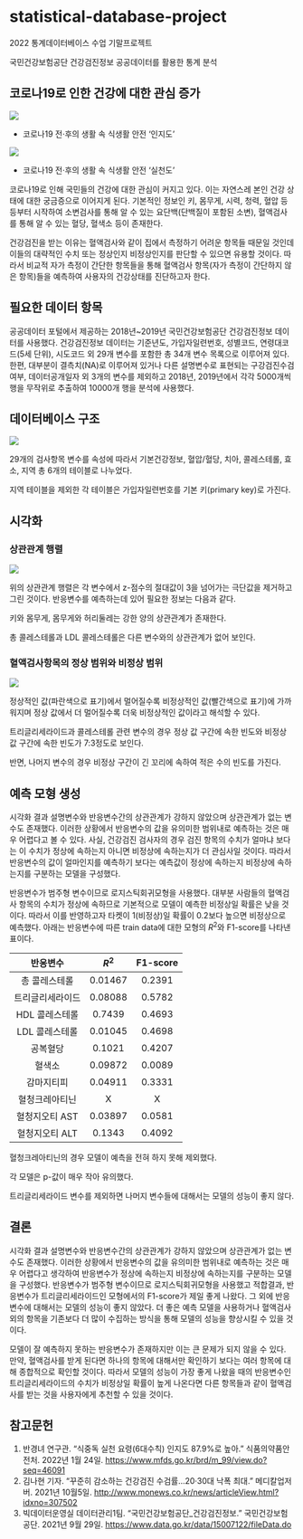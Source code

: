 # statistical-database-project

2022 통계데이터베이스 수업 기말프로젝트

국민건강보험공단 건강검진정보 공공데이터를 활용한 통계 분석

## 코로나19로 인한 건강에 대한 관심 증가

![](./Images/식생활안전-인지도.png)
- 코로나19 전·후의 생활 속 식생활 안전 ‘인지도’ 

![](./Images/식생활안전-실천도.png)
- 코로나19 전·후의 생활 속 식생활 안전 ‘실천도’ 

코로나19로 인해 국민들의 건강에 대한 관심이 커지고 있다. 이는 자연스레 본인 건강 상태에 대한 궁금증으로 이어지게 된다. 기본적인 정보인 키, 몸무게, 시력, 청력, 혈압 등등부터 시작하여 소변검사를 통해 알 수 있는 요단백(단백질이 포함된 소변), 혈액검사를 통해 알 수 있는 혈당, 혈색소 등이 존재한다. 
 
건강검진을 받는 이유는 혈액검사와 같이 집에서 측정하기 어려운 항목들 때문일 것인데 이들의 대략적인 수치 또는 정상인지 비정상인지를 판단할 수 있으면 유용할 것이다. 따라서 비교적 자가 측정이 간단한 항목들을 통해 혈액검사 항목(자가 측정이 간단하지 않은 항목)들을 예측하여 사용자의 건강상태를 진단하고자 한다.

## 필요한 데이터 항목

공공데이터 포털에서 제공하는 2018년~2019년 국민건강보험공단 건강검진정보 데이터를 사용했다. 건강검진정보 데이터는 기준년도, 가입자일련번호, 성별코드, 연령대코드(5세 단위), 시도코드 외 29개 변수를 포함한 총 34개 변수 목록으로 이루어져 있다. 한편, 대부분이 결측치(NA)로 이루어져 있거나 다른 설명변수로 표현되는 구강검진수검여부, 데이터공개일자 외 3개의 변수를 제외하고 2018년, 2019년에서 각각 5000개씩 행을 무작위로 추출하여 10000개 행을 분석에 사용했다.

## 데이터베이스 구조

![](./Images/StatDB.drawio.png)

29개의 검사항목 변수를 속성에 따라서 기본건강정보, 혈압/혈당, 치아, 콜레스테롤, 효소, 지역 총 6개의 테이블로 나누었다. 

지역 테이블을 제외한 각 테이블은 가입자일련번호를 기본 키(primary key)로 가진다.

## 시각화

### 상관관계 행렬

![](./Images/correlation_heatmap2.png)

위의 상관관계 행렬은 각 변수에서 z-점수의 절대값이 3을 넘어가는 극단값을 제거하고 그린 것이다. 반응변수를 예측하는데 있어 필요한 정보는 다음과 같다.

키와 몸무게, 몸무게와 허리둘레는 강한 양의 상관관계가 존재한다.

총 콜레스테롤과 LDL 콜레스테롤은 다른 변수와의 상관관계가 없어 보인다. 

### 혈액검사항목의 정상 범위와 비정상 범위

![](./Images/hist.png)

정상적인 값(파란색으로 표기)에서 멀어질수록 비정상적인 값(빨간색으로 표기)에 가까워지며 정상 값에서 더 멀어질수록 더욱 비정상적인 값이라고 해석할 수 있다. 

트리글리세라이드과 콜레스테롤 관련 변수의 경우 정상 값 구간에 속한 빈도와 비정상 값 구간에 속한 빈도가 7:3정도로 보인다.

반면, 나머지 변수의 경우 비정상 구간이 긴 꼬리에 속하여 적은 수의 빈도를 가진다.

## 예측 모형 생성

 시각화 결과 설명변수와 반응변수간의 상관관계가 강하지 않았으며 상관관계가 없는 변수도 존재했다. 이러한 상황에서 반응변수의 값을 유의미한 범위내로 예측하는 것은 매우 어렵다고 볼 수 있다. 사실, 건강검진 검사자의 경우 검진 항목의 수치가 얼마냐 보다는 이 수치가 정상에 속하는지 아니면 비정상에 속하는지가 더 관심사일 것이다. 따라서 반응변수의 값이 얼마인지를 예측하기 보다는 예측값이 정상에 속하는지 비정상에 속하는지를 구분하는 모델을 구성했다.

 반응변수가 범주형 변수이므로 로지스틱회귀모형을 사용했다. 대부분 사람들의 혈액검사 항목의 수치가 정상에 속하므로 기본적으로 모델이 예측한 비정상일 확률은 낮을 것이다. 따라서 이를 반영하고자 타켓이 1(비정상)일 확률이 0.2보다 높으면 비정상으로 예측했다. 아래는 반응변수에 따른 train data에 대한 모형의 $R^2$와 F1-score를 나타낸 표이다. 

|반응변수|$R^2$|F1-score|
|:-:|:-:|:-:|
|총 콜레스테롤|0.01467|0.2391|
|트리글리세라이드|0.08088|0.5782|
|HDL 콜레스테롤|0.7439|0.4693|
|LDL 콜레스테롤|0.01045|0.4698|
|공복혈당|0.1021|0.4207|
|혈색소|0.09872|0.0089|
|감마지티피|0.04911|0.3331|
|혈청크레아티닌|X|X|
|혈청지오티 AST|0.03897|0.0581|
|혈청지오티 ALT|0.1343|0.4092|

혈청크레아티닌의 경우 모델이 예측을 전혀 하지 못해 제외했다. 

각 모델은 p-값이 매우 작아 유의했다. 

트리글리세라이드 변수를 제외하면 나머지 변수들에 대해서는 모델의 성능이 좋지 않다.

## 결론

 시각화 결과 설명변수와 반응변수간의 상관관계가 강하지 않았으며 상관관계가 없는 변수도 존재했다. 이러한 상황에서 반응변수의 값을 유의미한 범위내로 예측하는 것은 매우 어렵다고 생각하여 반응변수가 정상에 속하는지 비정상에 속하는지를 구분하는 모델을 구성했다. 반응변수가 범주형 변수이므로 로지스틱회귀모형을 사용했고 적합결과, 반응변수가 트리글리세라이드인 모형에서의 F1-score가 제일 좋게 나왔다. 그 외에 반응변수에 대해서는 모델의 성능이 좋지 않았다. 더 좋은 예측 모델을 사용하거나 혈액검사 외의 항목을 기존보다 더 많이 수집하는 방식을 통해 모델의 성능을 향상시킬 수 있을 것이다.   

 모델이 잘 예측하지 못하는 반응변수가 존재하지만 이는 큰 문제가 되지 않을 수 있다. 만약, 혈액검사를 받게 된다면 하나의 항목에 대해서만 확인하기 보다는 여러 항목에 대해 종합적으로 확인할 것이다. 따라서 모델의 성능이 가장 좋게 나왔을 때의 반응변수인 트리글리세라이드의 수치가 비정상일 확률이 높게 나온다면 다른 항목들과 같이 혈액검사를 받는 것을 사용자에게 추천할 수 있을 것이다.

## 참고문헌

1. 반경녀 연구관. “식중독 실천 요령(6대수칙) 인지도 87.9%로 높아.” 식품의약품안전처. 2022년 1월 24일. https://www.mfds.go.kr/brd/m_99/view.do?seq=46091
2. 김나현 기자. “꾸준히 감소하는 건강검진 수검률...20·30대 낙폭 최대.” 메디칼업저버. 2021년 10월5일. http://www.monews.co.kr/news/articleView.html?idxno=307502
3. 빅데이터운영실 데이터관리1팀. “국민건강보험공단_건강검진정보.” 국민건강보험공단. 2021년 9월 29일. https://www.data.go.kr/data/15007122/fileData.do
